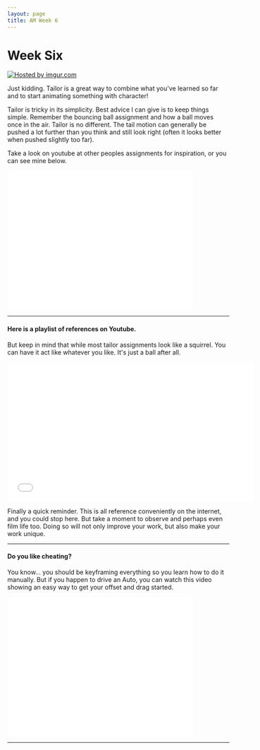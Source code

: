 ```yaml
---
layout: page
title: AM Week 6
---
```


# Week Six

<a href="http://imgur.com/CpZ5PdC"><img src="http://i.imgur.com/CpZ5PdC.jpg" title="Hosted by imgur.com" /></a>

Just kidding. Tailor is a great way to combine what you've learned so far and to start animating something with character!

Tailor is tricky in its simplicity. Best advice I can give is to keep things simple. Remember the bouncing ball assignment and how a ball moves once in the air. Tailor is no different. The tail motion can generally be pushed a lot further than you think and still look right (often it looks better when pushed slightly too far).

Take a look on youtube at other peoples assignments for inspiration, or you can see mine below.

<div class="js-video [vimeo, widescreen]"><iframe width="420" height="315" src="//www.youtube-nocookie.com/embed/AmGUACPneF4?rel=0" frameborder="0" allowfullscreen></iframe></div>

----

#### Here is a playlist of references on Youtube.

But keep in mind that while most tailor assignments look like a squirrel. You can have it act like whatever you like. It's just a ball after all.

<div class="js-video [vimeo, widescreen]"><iframe width="560" height="315" src="//www.youtube-nocookie.com/embed/WhjSeydiJ4k?list=PL304FA7C64E072B60" frameborder="0" allowfullscreen></iframe></div>

Finally a quick reminder. This is all reference conveniently on the internet, and you could stop here. But take a moment to observe and perhaps even film life too. Doing so will not only improve your work, but also make your work unique.

----

#### Do you like cheating?

You know... you should be keyframing everything so you learn how to do it manually. But if you happen to drive an Auto, you can watch this video showing an easy way to get your offset and drag started.

<div class="js-video [vimeo, widescreen]"><iframe width="420" height="315" src="//www.youtube-nocookie.com/embed/tr8EKKm5hx4?rel=0" frameborder="0" allowfullscreen></iframe></div>

----